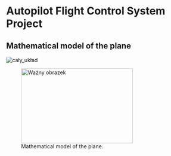 # Autopilot Flight Control System Project
## Mathematical model of the plane
![cały_układ](https://github.com/user-attachments/assets/8b5d7df2-8109-4058-87d7-a71ce12f0c42)
    <figure>
      <img src="[cały_układ](https://github.com/user-attachments/assets/8b5d7df2-8109-4058-87d7-a71ce12f0c42)" alt="Ważny obrazek" width="300" height="200">
      <figcaption>Mathematical model of the plane.</figcaption>
    </figure>
